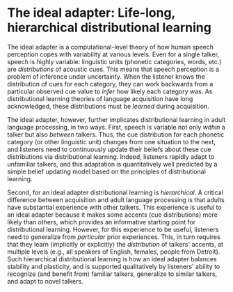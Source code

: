 # The ideal adapter: Life-long, hierarchical distributional learning

The ideal adapter is a computational-level theory of how human speech
perception copes with variability at various levels.  Even for a single talker,
speech is highly variable: linguistic units (phonetic categories, words, etc.)
are _distributions_ of acoustic cues.  This means that speech perception is a
problem of inference under uncertainty.  When the listener knows the
distribution of cues for each category, they can work backwards from a
particular observed cue value to _infer_ how likely each category was.  As
distributional learning theories of language acquisition have long acknowledged,
these distributions must be _learned_ during acquisition.

The ideal adapter, however, further implicates distributional learning in adult
language processing, in two ways.  First, speech is variable not only _within_ a
talker but also _between_ talkers.  Thus, the cue distribution for each phonetic
category (or other linguistic unit) changes from one situation to the next, and
listeners need to continuously update their beliefs about these cue
distributions via distributional learning.  Indeed, listeners rapidly adapt to
unfamiliar talkers, and this adaptation is quantitatively well predicted by a
simple belief updating model based on the principles of distributional learning.

Second, for an ideal adapter distributional learning is _hierarchical_.  A
critical difference between acquisition and adult language processing is that
adults have substantial experience with other talkers.  This experience is
useful to an ideal adapter because it makes some accents (cue distributions)
more likely than others, which provides an informative starting point for
distributional learning.  However, for this experience to be useful, listeners
need to generalize from _particular_ prior experiences.  This, in turn requires
that they learn (implicitly or explicitly) the _distribution_ of talkers'
accents, at multiple levels (e.g., all speakers of English, females, people from
Detroit).  Such hierarchical distributional learning is how an ideal adapter
balances stability and plasticity, and is supported qualitatively by listeners'
ability to recognize (and benefit from) familiar talkers, generalize to similar
talkers, and adapt to novel talkers.
